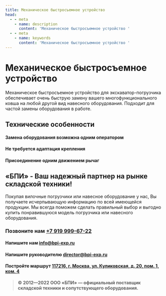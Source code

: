 ```yaml
---
title: Механическое быстросъемное устройство
head:
  - - meta
    - name: description
      content: 'Механическое быстросъемное устройство '
  - - meta
    - name: keywords 
      content: 'Механическое быстросъемное устройство '
---
```


# Механическое быстросъемное устройство

Механическое быстросъемное устройство для экскаватор-погрузчика обеспечивает очень быструю замену вашего многофункционального ковша на любой другой вид навесного оборудования. Подходит для частой замены оборудования в работе.

## Технические особенности
#### Замена оборудования возможна одним оператором
#### Не требуется адаптация крепления
#### Присоединение одним движением рычаг


## «БПИ» - Ваш надежный партнер на рынке складской техники!

Покупая вилочные погрузчики или навесное оборудование у нас, Вы получаете исчерпывающую информацию по всей имеющейся продукции. Мы всегда поможем сделать правильный выбор и выгодно купить понравившуюся модель погрузчика или навесного оборудования.


### Позвоните нам <a href="tel:+79199996722">+7 919 999-67-22</a>

#### Напишите нам <a href="mailto:info@bpi-exp.ru">info@bpi-exp.ru</a>

#### Напишите руководителю <a href="mailto:director@bpi-exp.ru">director@bpi-exp.ru</a>

#### Постройте маршрут <a href="https://yandex.ru/maps/213/moscow/?from=api-maps&ll=37.560718%2C55.567506&mode=routes&origin=jsapi_2_1_79&rtext=~55.567988%2C37.560664&rtt=mt&ruri=~&z=19">117216, г. Москва, ул. Куликовская, д. 20, пом. 1, ком. 4</a>

> **© 2012—2022 ООО «БПИ» — официальный поставщик складской техники и сопутствующего оборудования.**
